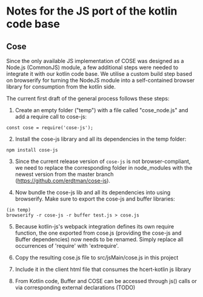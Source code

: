 # Notes for the JS port of the kotlin code base

## Cose

Since the only available JS implementation of COSE was designed as a Node.js (CommonJS) module, a few additional steps were needed to integrate it with our kotlin code base. We utilise a custom build step based on browserify for turning the NodeJS module into a self-contained browser library for consumption from the kotlin side.

The current first draft of the general process follows these steps:

1) Create an empty folder ("temp") with a file called "cose_node.js" and add a require call to cose-js:
```
const cose = require('cose-js');
```

2) Install the cose-js library and all its dependencies in the temp folder:
```
npm install cose-js
```

3) Since the current release version of `cose-js` is not browser-compliant, we need to replace the corresponding folder 
   in node_modules with the newest version from the master branch (https://github.com/erdtman/cose-js).
   
4) Now bundle the cose-js lib and all its dependencies into using browserify. 
   Make sure to export the cose-js and buffer libraries:
```
(in temp)
browserify -r cose-js -r buffer test.js > cose.js
```

5) Because kotlin-js's webpack integration defines its own require function,
the one exported from cose.js (providing the cose-js and Buffer dependencies) 
   now needs to be renamed. Simply replace all occurrences of 'require' with 'extrequire'.

6) Copy the resulting cose.js file to src/jsMain/cose.js in this project

7) Include it in the client html file that consumes the hcert-kotlin js library

8) From Kotlin code, Buffer and COSE can be accessed through js() calls or via corresponding external declarations (TODO)
